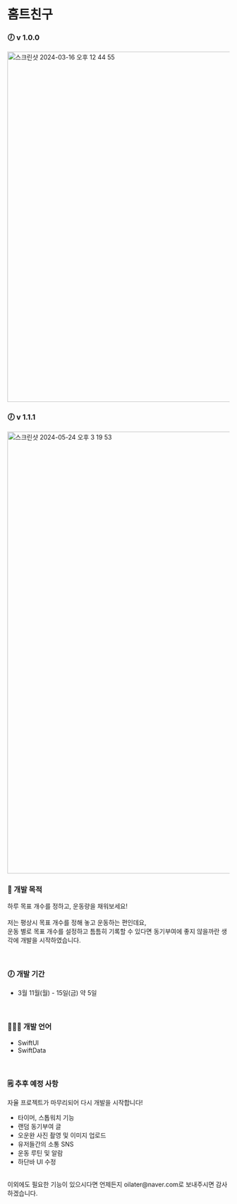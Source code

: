 # 홈트친구

### 🕖  v 1.0.0

<img width="792" alt="스크린샷 2024-03-16 오후 12 44 55" src="https://github.com/oilater/HomeTraining-Friend/assets/115062965/4a3fe24a-4788-473b-9bc5-8b41804ec56c">

### 🕖  v 1.1.1

<img width="999" alt="스크린샷 2024-05-24 오후 3 19 53" src="https://github.com/oilater/HomeTraining-Friend/assets/115062965/1eb7546f-cca7-43d9-8034-174517620b0f">


### 💭  개발 목적

하루 목표 개수를 정하고, 운동량을 채워보세요! <br>
<br>
저는 평상시 목표 개수를 정해 놓고 운동하는 편인데요, <br>
운동 별로 목표 개수를 설정하고 틈틈히 기록할 수 있다면 동기부여에 좋지 않을까란 생각에 개발을 시작하였습니다.

<br>

### 🕖  개발 기간
 - 3월 11월(월) - 15일(금) 약 5일

<br>

### 👨🏻‍💻  개발 언어

- SwiftUI
- SwiftData

<br>

### 🗒️  추후 예정 사항
자율 프로젝트가 마무리되어 다시 개발을 시작합니다!
<br>
- 타이머, 스톱워치 기능
- 랜덤 동기부여 글
- 오운완 사진 촬영 및 이미지 업로드
- 유저들간의 소통 SNS
- 운동 루틴 및 알람
- 하단바 UI 수정

<br>
이외에도 필요한 기능이 있으시다면 언제든지 oilater@naver.com로 보내주시면 감사하겠습니다.


  
